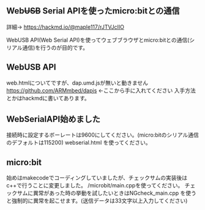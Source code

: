 ## Web~~USB~~ Serial APIを使ったmicro:bitとの通信
詳細→ https://hackmd.io/@maple117/rJTVJclIO

WebUSB API(Web Serial API)を使ってウェブブラウザとmicro:bitとの通信(シリアル通信)を行うのが目的です。

## WebUSB API
web.htmlについてですが、dap.umd.jsが無いと動きません
https://github.com/ARMmbed/dapjs ←ここから手に入れてください
入手方法とかはhackmdに書いてあります。

## WebSerialAPI始めました
接続時に設定するボーレートは9600にしてください。(micro:bitのシリアル通信のデフォルトは115200)
webserial.html を使ってください。

## micro:bit
始めはmakecodeでコーディングしていましたが、チェックサムの実装後はc++で行うことに変更しました。
/microbit/main.cppを使ってください。
チェックサムに異常があった時の挙動を試したいときはNGcheck_main.cpp を使うと強制的に異常を起こせます。(送信データは33文字以上入力してください)
